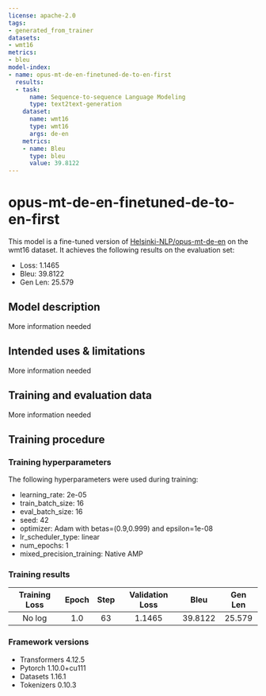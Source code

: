 ```yaml
---
license: apache-2.0
tags:
- generated_from_trainer
datasets:
- wmt16
metrics:
- bleu
model-index:
- name: opus-mt-de-en-finetuned-de-to-en-first
  results:
  - task:
      name: Sequence-to-sequence Language Modeling
      type: text2text-generation
    dataset:
      name: wmt16
      type: wmt16
      args: de-en
    metrics:
    - name: Bleu
      type: bleu
      value: 39.8122
---
```


<!-- This model card has been generated automatically according to the information the Trainer had access to. You
should probably proofread and complete it, then remove this comment. -->

# opus-mt-de-en-finetuned-de-to-en-first

This model is a fine-tuned version of [Helsinki-NLP/opus-mt-de-en](https://huggingface.co/Helsinki-NLP/opus-mt-de-en) on the wmt16 dataset.
It achieves the following results on the evaluation set:
- Loss: 1.1465
- Bleu: 39.8122
- Gen Len: 25.579

## Model description

More information needed

## Intended uses & limitations

More information needed

## Training and evaluation data

More information needed

## Training procedure

### Training hyperparameters

The following hyperparameters were used during training:
- learning_rate: 2e-05
- train_batch_size: 16
- eval_batch_size: 16
- seed: 42
- optimizer: Adam with betas=(0.9,0.999) and epsilon=1e-08
- lr_scheduler_type: linear
- num_epochs: 1
- mixed_precision_training: Native AMP

### Training results

| Training Loss | Epoch | Step | Validation Loss | Bleu    | Gen Len |
|:-------------:|:-----:|:----:|:---------------:|:-------:|:-------:|
| No log        | 1.0   | 63   | 1.1465          | 39.8122 | 25.579  |


### Framework versions

- Transformers 4.12.5
- Pytorch 1.10.0+cu111
- Datasets 1.16.1
- Tokenizers 0.10.3
